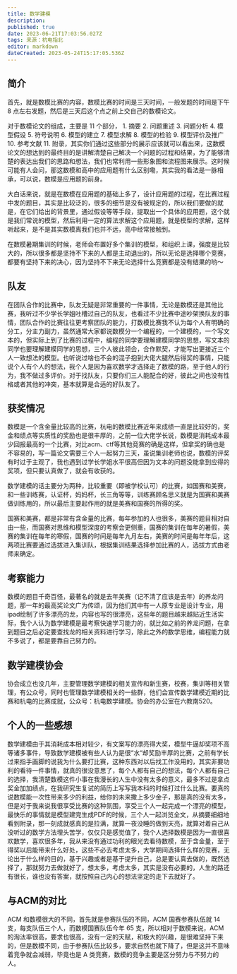 ```yaml
---
title: 数学建模
description: 
published: true
date: 2023-06-21T17:03:56.027Z
tags: 来源：杭电指北
editor: markdown
dateCreated: 2023-05-24T15:17:05.536Z
---
```


## 简介

首先，就是数模比赛的内容，数模比赛的时间是三天时间，一般发题的时间是下午 8 点左右发题，然后是三天后这个点之前上交自己的数模论文。

对于数模论文的组成，主要是 11 个部分， 1. 摘要 2. 问题重述 3. 问题分析 4. 模型假设 5. 符号说明 6. 模型的建立 7. 模型求解 8. 模型的检验 9. 模型评价及推广 10. 参考文献 11. 附录，其实你们通过这些部分的展示应该就可以看出来，这数模论文的想达到的最终目的是讲解清楚自己解决一个问题的过程和结果，为了能够清楚的表达出我们的思路和想法，我们也常利用一些形象图和流程图来展示。这时候可能有人会问，那这数模和高中的应用题有什么区别嘞，其实我的看法是一脉相承，可以说，数模是应用题的前身。

大白话来说，就是在数模在应用题的基础上多了，设计应用题的过程，在比赛过程中发的题目，其实是比较泛的，很多的细节是没有被规定的，所以我们要做的就是，在它们给出的背景里，通过假设等等手段，提取出一个具体的应用题，这个就是我们常说的模型，然后利用一定的算法求解这个应用题，就是模型的求解，这样听起来，是不是其实数模离我们也并不远，高中经常接触到。

在数模暑期集训的时候，老师会布置好多个集训的模型，和组织上课，强度是比较大的，所以很多都是坚持不下来的人都是主动退出的，所以无论是选择哪个竞赛，都要有坚持下来的决心，因为坚持不下来无论选择什么竞赛都是没有结果的哟～

## 队友

在团队合作的比赛中，队友无疑是非常重要的一件事情，无论是数模还是其他比赛，我听过不少学长学姐吐槽过自己的队友，也看过不少比赛中途吵架换队友的事情，团队合作的比赛往往更考察团队的能力，打数模比赛我不认为每个人有明确的分工，分主力副力，虽然通常大家都说数模分一个编程的，一个建模的，一个写文本的，但实际上到了比赛的过程中，编程的同学要理解建模同学的思想，写文本的同学也要理解建模同学的思想，三个人彼此领会，合作默契，才能写出更接近三个人一致想法的模型。也听说过啥也不会的混子抱到大佬大腿然后得奖的事情，只能说个人有个人的想法，我个人是因为喜欢数学才选择走了数模的路，至于他人的行为，我不做过多评价。对于找队友，只要你们三人能配合的好，彼此之间也没有性格或者其他的冲突，基本就算是合适的好队友了。

## 获奖情况

数模是一个含金量比较高的比赛，杭电的数模比赛近年来成绩一直是比较好的，奖金和绩点等实质性的奖励也是很丰厚的，之前一位大佬学长说，数模是消耗成本最少回报最高的一个比赛，对比acm、ctf等其他竞赛的确是这样，但拿奖的确也是不容易的，写一篇论文需要三个人一起努力三天，虽说集训老师也说，数模的评奖有时过于主观了，我也遇到过学长学姐水平很高但因为文本的问题没能拿到应得的奖项，但只要认真做了，就会有收获的。

数学建模的话主要分为两种，比较重要（即被学校认可）的比赛，如国赛和美赛，和一些训练赛，认证杯，妈妈杯，长三角等等，训练赛顾名思义就是为国赛和美赛做训练用的，所以最后主要起作用的就是美赛和国赛的所得的奖。

国赛和美赛，都是非常有含金量的比赛，每年参加的人也很多，美赛的题目相对自由一些，而国赛对思维和模型深度的考察会更侧重，国赛的集训在每年的暑假，美赛的集训在每年的寒假，国赛的时间是每年九月左右，美赛的时间是每年年后，这两项比赛要通过选拔进入集训队，根据集训结果选择参加比赛的人，选拔方式由老师来确定。

## 考察能力

数模的题目千奇百怪，最著名的就是去年美赛（记不清了应该是去年）的养龙问题，那一年的最高奖论文广为传颂，因为他们其中有一人原专业是设计专业，用ipad绘制了许多漂亮的龙，内容也写的很漂亮，这些年的题目越来越贴近生活实际，我个人认为数学建模是最考察快速学习能力的，就比如之前的养龙问题，在拿到题目之后必定要查找龙的相关资料进行学习，除此之外的数学思维，编程能力就不多说了，都是要靠自己努力的。

## 数学建模协会

协会成立也没几年，主要管理数学建模的相关宣传和新生赛，校赛，集训等相关管理，有公众号，同时也管理数学建模相关的一些群，他们会宣传数学建模近期的比赛和杭电的比赛成就，公众号：杭电数学建模。协会的办公室在六教南520。

## 个人的一些感想

数学建模由于其消耗成本相对较少，有文案写的漂亮得大奖，模型牛逼却奖项不高等诸多事件，导致数学建模被有些人认为是很“水“却奖励丰厚的比赛，之前有学长过来指手画脚的说我为什么要打比赛，这种东西对以后找工作没用的，其实非要功利的看待一件事情，就真的很没意思了，每个人都有自己的想法，每个人都有自己的选择，我清楚数模这件小事在我漫长的人生中没有太多的意义，最多不过是拿点奖金加加绩点，在我研究生复试的简历上写写我本科的时候打过什么比赛。要真的说数模能一次性带来多少的利益，给你的未来撒上多少金子，那是真的没有太多，但是对于我来说我很享受比赛的这种氛围，享受三个人一起完成一个漂亮的模型，最快乐的事情就是模型建完生成PDF的时候，三个人一起浏览全文，从摘要细细地看到附录，那一刻成就感真的是拉满，就算一夜没睡的做到天亮，就算对着自己从没听过的数学方法埋头苦学，仅仅只是感觉值了，我个人选择数模是因为一直很喜欢数学，喜欢很多年，我从来没有通过功利的眼光去看待数模，至于含金量，至于得奖以后能带来什么好处，这些不必去考虑太多，大学期间选择什么样的竞赛，无论出于什么样的目的，基于兴趣或者是基于提升自己，总是要认真去做的，既然选择了，那就努力去做就好了，想太多，考虑太多，其实是没有必要的，人生的路还有很长，谁也没有答案，就按照自己内心的想法坚定的走下去就好了。

## 与ACM的对比

ACM 和数模很大的不同，首先就是参赛队伍的不同，ACM 国赛参赛队伍就 14 支，每支队伍三个人，而数模国赛队伍今年 65 支，所以相对于数模来说，ACM 的淘汰率很高，要求也很高，没有一定的天赋，和极大的兴趣，是很难坚持下来的，但是数模不同，由于参赛队伍比较多，要求自然也就下降了，但是这并不意味着竞争就会减弱，毕竟也是 A 类竞赛，数模的竞争主要是区分努力与不努力的人。